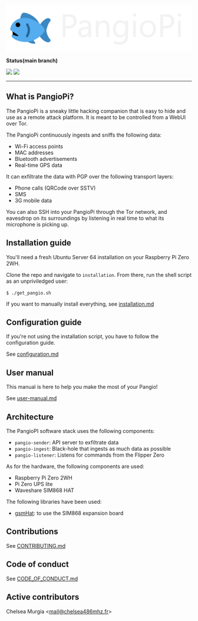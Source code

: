 ![](./docs/logo.png)

**Status(main branch)**

![](https://img.shields.io/badge/maintained-yes-green) ![](https://img.shields.io/badge/license-MIT-blue) 

---

## What is PangioPi?

The PangioPi is a sneaky little hacking companion that is easy to hide and use as a remote attack platform. It is meant to be controlled from a WebUI over Tor.

The PangioPi continuously ingests and sniffs the following data:
- Wi-Fi access points
- MAC addresses
- Bluetooth advertisements
- Real-time GPS data

It can exfiltrate the data with PGP over the following transport layers:
- Phone calls (QRCode over SSTV)
- SMS
- 3G mobile data

You can also SSH into your PangioPi through the Tor network, and eavesdrop on its surroundings by listening in real time to what its microphone is picking up.

## Installation guide

You'll need a fresh Ubuntu Server 64 installation on your Raspberry Pi Zero 2WH.

Clone the repo and navigate to `installation`. From there, run the shell script as an unpriviledged user:

`$ ./get_pangio.sh`

If you want to manually install everything, see [installation.md](./docs/installation.md)

## Configuration guide

If you're not using the installation script, you have to follow the configuration guide.

See [configuration.md](./docs/configuration.md)

## User manual

This manual is here to help you make the most of your Pangio!

See [user-manual.md](./docs/user-manual.md)

## Architecture

The PangioPI software stack uses the following components:
- `pangio-sender`: API server to exfiltrate data
- `pangio-ingest`: Black-hole that ingests as much data as possible
- `pangio-listener`: Listens for commands from the Flipper Zero

As for the hardware, the following components are used:
- Raspberry Pi Zero 2WH
- Pi Zero UPS lite
- Waveshare SIM868 HAT

The following libraries have been used:
- [gsmHat](https://github.com/Civlo85/gsmHat): to use the SIM868 expansion board

## Contributions

See [CONTRIBUTING.md](./CONTRIBUTING.md)

## Code of conduct

See [CODE_OF_CONDUCT.md](./CODE_OF_CONDUCT.md)

## Active contributors

Chelsea Murgia <[mail@chelsea486mhz.fr](mailto:mail@chelsea486mhz.fr)>